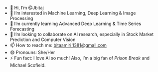 - 👋 Hi, I’m @Jbitaj  
- 👀 I’m interested in Machine Learning, Deep Learning & Image Processing  
- 🌱 I’m currently learning Advanced Deep Learning & Time Series Forecasting  
- 💞️ I’m looking to collaborate on AI research, especially in Stock Market Prediction and Computer Vision  
- 📫 How to reach me: bitaamiri.1381@gmail.com
- 😄 Pronouns: She/Her  
- ⚡ Fun fact: I love AI so much! Also, I’m a big fan of *Prison Break* and Michael Scofield.  


<!---
Jbitaj/Jbitaj is a ✨ special ✨ repository because its `README.md` (this file) appears on your GitHub profile.
You can click the Preview link to take a look at your changes.
--->
